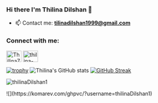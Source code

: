 ### Hi there I'm Thilina Dilshan 👋

- 📫 Contact me: **tilinadilshan1999@gmail.com**

<h3 align="left">Connect with me:</h3>
<p align="left">
<a href="https://twitter.com/Thilina75704889?s=09" target="blank"><img align="center" src="https://raw.githubusercontent.com/rahuldkjain/github-profile-readme-generator/master/src/images/icons/Social/twitter.svg" alt="Thilina75704889" height="30" width="40" /></a>
<a href="https://www.linkedin.com/in/thilina-dilshan-b4bb8920a/" target="blank"><img align="center" src="https://raw.githubusercontent.com/rahuldkjain/github-profile-readme-generator/master/src/images/icons/Social/linked-in-alt.svg" alt="thilina-dilshan-b4bb8920a" height="30" width="40" /></a>
</p>

 
<!--
**thilinaDilshan1/thilinaDilshan1** is a ✨ _special_ ✨ repository because its `README.md` (this file) appears on your GitHub profile.

Here are some ideas to get you started:

- 🔭 I’m currently working on ...
- 🌱 I’m currently learning ...
- 👯 I’m looking to collaborate on ...
- 🤔 I’m looking for help with ...
- 💬 Ask me about ...
- 📫 How to reach me: ...
- 😄 Pronouns: ...
- ⚡ Fun fact: ...
-->
[![trophy](https://github-profile-trophy.vercel.app/?username=thilinaDilshan1&theme=onedark)](https://github.com/ryo-ma/github-profile-trophy)
![Thilina's GitHub stats](https://github-readme-stats.vercel.app/api?username=thilinaDilshan1&show_icons=true&theme=radical)
[![GitHub Streak](http://github-readme-streak-stats.herokuapp.com?user=thilinaDilshan1&theme=radical&date_format=M%20j%5B%2C%20Y%5D)](https://git.io/streak-stats)
<p></p>
<img align="center" src="https://github-readme-stats.vercel.app/api/top-langs?username=thilinaDilshan1&show_icons=true&theme=dracula&locale=en&layout=compact&hide_border=true" alt="thilinaDilshan1" />    
<p></p>
![](https://komarev.com/ghpvc/?username=thilinaDilshan1)

